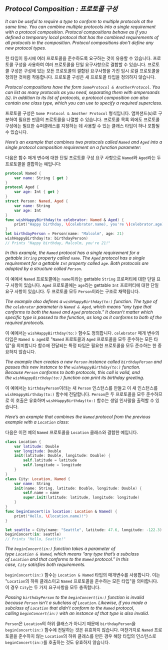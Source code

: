## *Protocol Composition : 프로토콜 구성*

*It can be useful to require a type to conform to multiple protocols at the same time. You can combine multiple protocols into a single requirement with a protocol composition. Protocol compositions behave as if you defined a temporary local protocol that has the combined requirements of all protocols in the composition. Protocol compositions don’t define any new protocol types.*

한 타입이 동시에 여러 프로토콜을 준수하도록 요구하는 것이 유용할 수 있습니다. 프로토콜 구성을 사용하여 여러 프로토콜을 단일 요구사항으로 결합할 수 있습니다. 프로토콜 구성은 구성에 있는 모든 프로토콜의 결합된 요구사항을 가진 임시 로컬 프로토콜을 정의한 것처럼 작동합니다. 프로토콜 구성은 새 프로토콜 타입을 정의하지 않습니다.

*Protocol compositions have the form `SomeProtocol & AnotherProtocol`. You can list as many protocols as you need, separating them with ampersands (`&`). In addition to its list of protocols, a protocol composition can also contain one class type, which you can use to specify a required superclass.*

프로토콜 구성은 `Some Protocol & Another Protocol` 형식입니다. 앰퍼샌드(`&`)로 구분하여 필요한 만큼의 프로토콜을 나열할 수 있습니다. 프로토콜 목록 외에도 프로토콜 구성에는 필요한 슈퍼클래스를 지정하는 데 사용할 수 있는 클래스 타입이 하나 포함될 수 있습니다.

*Here’s an example that combines two protocols called `Named` and `Aged` into a single protocol composition requirement on a function parameter:*

다음은 함수 매개 변수에 대한 단일 프로토콜 구성 요구 사항으로 `Named`와  `Aged`라는 두 프로토콜을 결합하는 예입니다:

```swift
protocol Named {
    var name: String { get }
}
protocol Aged {
    var age: Int { get }
}
struct Person: Named, Aged {
    var name: String
    var age: Int
}
func wishHappyBirthday(to celebrator: Named & Aged) {
    print("Happy birthday, \(celebrator.name), you're \(celebrator.age)!")
}
let birthdayPerson = Person(name: "Malcolm", age: 21)
wishHappyBirthday(to: birthdayPerson)
// Prints "Happy birthday, Malcolm, you're 21!"
```

*In this example, the `Named` protocol has a single requirement for a gettable `String` property called `name`. The `Aged` protocol has a single requirement for a gettable `Int` property called `age`. Both protocols are adopted by a structure called `Person`.*

이 예에서 `Named` 프로토콜에는 `name`이라는 gettable `String` 프로퍼티에 대한 단일 요구 사항이 있습니다. `Aged` 프로토콜에는 `age`라는 gettable `Int` 프로퍼티에 대한 단일 요구 사항이 있습니다. 두 프로토콜 모두 `Person`이라는 구조로 채택됩니다.

*The example also defines a `wishHappyBirthday(to:)` function. The type of the `celebrator` parameter is `Named & Aged`, which means “any type that conforms to both the `Named` and `Aged` protocols.” It doesn’t matter which specific type is passed to the function, as long as it conforms to both of the required protocols.*

이 예에서는 `wishHappyBirthday(to:)` 함수도 정의합니다. `celebrator` 매개 변수의 타입은 `Named & aged`로 "`Named` 프로토콜과 `Aged` 프로토콜을 모두 준수하는 모든 타입"을 의미합니다 함수에 전달되는 특정 타입은 필요한 프로토콜을 모두 준수하는 한 중요하지 않습니다.

*The example then creates a new `Person` instance called `birthdayPerson` and passes this new instance to the `wishHappyBirthday(to:)` function. Because `Person` conforms to both protocols, this call is valid, and the `wishHappyBirthday(to:)` function can print its birthday greeting.*

이 예에서는 `birthdayPerson`이라는 새 `Person` 인스턴스를 만들고 이 새 인스턴스를 `wishHappyBirthday(to:)` 함수에 전달합니다. `Person`은 두 프로토콜을 모두 준수하므로 이 호출은 유효하며 `wishHappyBirthday(to:)` 함수는 생일 인사말을 출력할 수 있습니다.

*Here’s an example that combines the `Named` protocol from the previous example with a `Location` class:*

다음은 이전 예의 `Named` 프로토콜을 `Location` 클래스와 결합한 예입니다.

```swift
class Location {
    var latitude: Double
    var longitude: Double
    init(latitude: Double, longitude: Double) {
        self.latitude = latitude
        self.longitude = longitude
    }
}
class City: Location, Named {
    var name: String
    init(name: String, latitude: Double, longitude: Double) {
        self.name = name
        super.init(latitude: latitude, longitude: longitude)
    }
}
func beginConcert(in location: Location & Named) {
    print("Hello, \(location.name)!")
}

let seattle = City(name: "Seattle", latitude: 47.6, longitude: -122.3)
beginConcert(in: seattle)
// Prints "Hello, Seattle!"
```

*The `beginConcert(in:)` function takes a parameter of type `Location & Named`, which means “any type that’s a subclass of `Location` and that conforms to the `Named` protocol.” In this case, `City` satisfies both requirements.*

`beginConcert(in:)` 함수는 `Location & Named` 타입의 매개변수를 사용합니다. 이는 "`Location`의 하위 클래스이고 `Named` 프로토콜을 준수하는 모든 타입"을 의미합니다. 이 경우 `City`는 두 가지 요구사항을 모두 충족합니다.

*Passing `birthdayPerson` to the `beginConcert(in:)` function is invalid because `Person` isn’t a subclass of `Location`. Likewise, if you made a subclass of `Location` that didn’t conform to the `Named` protocol, calling `beginConcert(in:)` with an instance of that type is also invalid.*

`Person`은 `Location`의 하위 클래스가 아니기 때문에 `birthdayPerson`을 `beginConcert(in:)` 함수에 전달하는 것은 유효하지 않습니다. 마찬가지로 `Named` 프로토콜을 준수하지 않는 `Location`의 하위 클래스를 만든 경우 해당 타입의 인스턴스로 `beginConcert(in:)`를 호출하는 것도 유효하지 않습니다.


